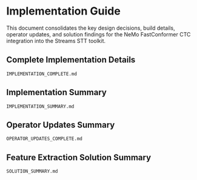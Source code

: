 <!--
  Combined implementation, operator updates, and solution summary.
  Extracted from IMPLEMENTATION_COMPLETE.md, IMPLEMENTATION_SUMMARY.md,
  OPERATOR_UPDATES_COMPLETE.md, and SOLUTION_SUMMARY.md.
-->
# Implementation Guide

This document consolidates the key design decisions, build details,
operator updates, and solution findings for the NeMo FastConformer CTC
integration into the Streams STT toolkit.

## Complete Implementation Details
`IMPLEMENTATION_COMPLETE.md`

## Implementation Summary
`IMPLEMENTATION_SUMMARY.md`

## Operator Updates Summary
`OPERATOR_UPDATES_COMPLETE.md`

## Feature Extraction Solution Summary
`SOLUTION_SUMMARY.md`

<!-- End of Implementation Guide -->
